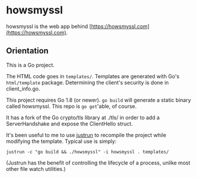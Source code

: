 howsmyssl
=========

howsmyssl is the web app behind [https://howsmyssl.com](https://howsmyssl.com).

Orientation
--------
This is a Go project.

The HTML code goes in `templates/`. Templates are generated with Go's
`html/template` package. Determining the client's security is done in
client_info.go.

This project requires Go 1.8 (or newer). `go build` will generate a static
binary called howsmyssl. This repo is `go get`'able, of course.

It has a fork of the Go crypto/tls library at ./tls/ in order to add a
ServerHandshake and expose the ClientHello struct.

It's been useful to me to use [justrun][justrun] to recompile the project
while modifying the template. Typical use is simply:

    justrun -c "go build && ./howsmyssl" -i howsmyssl . templates/

(Justrun has the benefit of controlling the lifecycle of a process, unlike
most other file watch utilities.)

[justrun]: https://github.com/jmhodges/justrun
